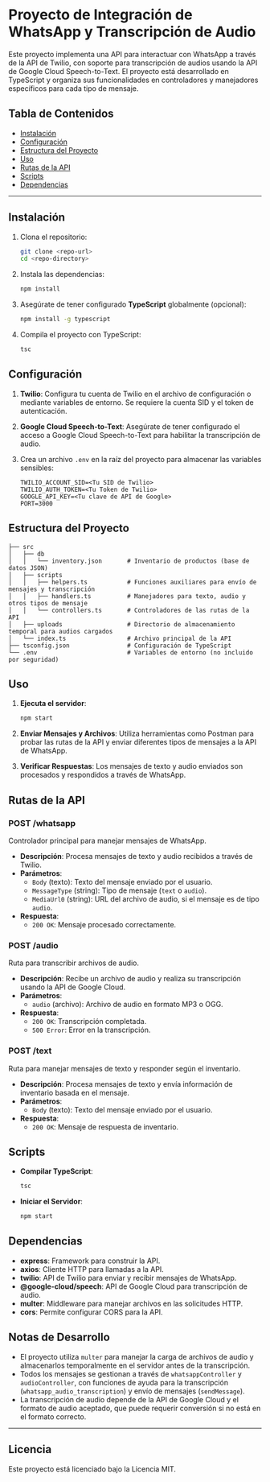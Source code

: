 
# Proyecto de Integración de WhatsApp y Transcripción de Audio

Este proyecto implementa una API para interactuar con WhatsApp a través de la API de Twilio, con soporte para transcripción de audios usando la API de Google Cloud Speech-to-Text. El proyecto está desarrollado en TypeScript y organiza sus funcionalidades en controladores y manejadores específicos para cada tipo de mensaje.

## Tabla de Contenidos
- [Instalación](#instalación)
- [Configuración](#configuración)
- [Estructura del Proyecto](#estructura-del-proyecto)
- [Uso](#uso)
- [Rutas de la API](#rutas-de-la-api)
- [Scripts](#scripts)
- [Dependencias](#dependencias)

---

## Instalación

1. Clona el repositorio:
   ```bash
   git clone <repo-url>
   cd <repo-directory>
   ```

2. Instala las dependencias:
   ```bash
   npm install
   ```

3. Asegúrate de tener configurado **TypeScript** globalmente (opcional):
   ```bash
   npm install -g typescript
   ```

4. Compila el proyecto con TypeScript:
   ```bash
   tsc
   ```

## Configuración

1. **Twilio**: Configura tu cuenta de Twilio en el archivo de configuración o mediante variables de entorno. Se requiere la cuenta SID y el token de autenticación.

2. **Google Cloud Speech-to-Text**: Asegúrate de tener configurado el acceso a Google Cloud Speech-to-Text para habilitar la transcripción de audio.

3. Crea un archivo `.env` en la raíz del proyecto para almacenar las variables sensibles:
   ```env
   TWILIO_ACCOUNT_SID=<Tu SID de Twilio>
   TWILIO_AUTH_TOKEN=<Tu Token de Twilio>
   GOOGLE_API_KEY=<Tu clave de API de Google>
   PORT=3000
   ```

## Estructura del Proyecto

```plaintext
├── src
│   ├── db
│   │   └── inventory.json       # Inventario de productos (base de datos JSON)
│   ├── scripts
│   │   ├── helpers.ts           # Funciones auxiliares para envío de mensajes y transcripción
│   │   ├── handlers.ts          # Manejadores para texto, audio y otros tipos de mensaje
│   │   └── controllers.ts       # Controladores de las rutas de la API
│   ├── uploads                  # Directorio de almacenamiento temporal para audios cargados
│   └── index.ts                 # Archivo principal de la API
├── tsconfig.json                # Configuración de TypeScript
└── .env                         # Variables de entorno (no incluido por seguridad)
```

## Uso

1. **Ejecuta el servidor**:
   ```bash
   npm start
   ```

2. **Enviar Mensajes y Archivos**: Utiliza herramientas como Postman para probar las rutas de la API y enviar diferentes tipos de mensajes a la API de WhatsApp.

3. **Verificar Respuestas**: Los mensajes de texto y audio enviados son procesados y respondidos a través de WhatsApp.

## Rutas de la API

### POST /whatsapp
Controlador principal para manejar mensajes de WhatsApp.

- **Descripción**: Procesa mensajes de texto y audio recibidos a través de Twilio.
- **Parámetros**:
  - `Body` (texto): Texto del mensaje enviado por el usuario.
  - `MessageType` (string): Tipo de mensaje (`text` o `audio`).
  - `MediaUrl0` (string): URL del archivo de audio, si el mensaje es de tipo `audio`.
- **Respuesta**:
  - `200 OK`: Mensaje procesado correctamente.

### POST /audio
Ruta para transcribir archivos de audio.

- **Descripción**: Recibe un archivo de audio y realiza su transcripción usando la API de Google Cloud.
- **Parámetros**:
  - `audio` (archivo): Archivo de audio en formato MP3 o OGG.
- **Respuesta**:
  - `200 OK`: Transcripción completada.
  - `500 Error`: Error en la transcripción.

### POST /text
Ruta para manejar mensajes de texto y responder según el inventario.

- **Descripción**: Procesa mensajes de texto y envía información de inventario basada en el mensaje.
- **Parámetros**:
  - `Body` (texto): Texto del mensaje enviado por el usuario.
- **Respuesta**:
  - `200 OK`: Mensaje de respuesta de inventario.

## Scripts

- **Compilar TypeScript**:
  ```bash
  tsc
  ```

- **Iniciar el Servidor**:
  ```bash
  npm start
  ```

## Dependencias

- **express**: Framework para construir la API.
- **axios**: Cliente HTTP para llamadas a la API.
- **twilio**: API de Twilio para enviar y recibir mensajes de WhatsApp.
- **@google-cloud/speech**: API de Google Cloud para transcripción de audio.
- **multer**: Middleware para manejar archivos en las solicitudes HTTP.
- **cors**: Permite configurar CORS para la API.

## Notas de Desarrollo

- El proyecto utiliza `multer` para manejar la carga de archivos de audio y almacenarlos temporalmente en el servidor antes de la transcripción.
- Todos los mensajes se gestionan a través de `whatsappController` y `audioController`, con funciones de ayuda para la transcripción (`whatsapp_audio_transcription`) y envío de mensajes (`sendMessage`).
- La transcripción de audio depende de la API de Google Cloud y el formato de audio aceptado, que puede requerir conversión si no está en el formato correcto.

---

## Licencia

Este proyecto está licenciado bajo la Licencia MIT.
